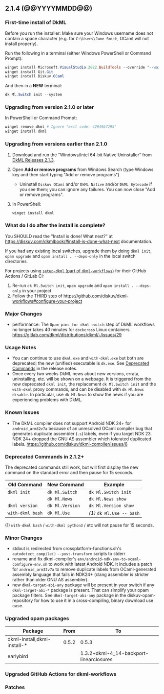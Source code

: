 ## 2.1.4 (@@YYYYMMDD@@)

### First-time install of DkML

Before you run the installer: Make sure your Windows username does not contain a space character (e.g. for `C:\Users\Jane Smith`, OCaml will not install properly).

Run the following in a terminal (either Windows PowerShell or Command Prompt):

```powershell
winget install Microsoft.VisualStudio.2022.BuildTools --override "--wait --passive --installPath C:\VS17 --addProductLang En-us --add Microsoft.VisualStudio.Workload.VCTools --add Microsoft.VisualStudio.Component.VC.14.38.17.8.x86.x64 --includeRecommended"
winget install Git.Git
winget install Diskuv.OCaml
```

And then in a **NEW** terminal:

```powershell
dk Ml.Switch init --system
```

### Upgrading from version 2.1.0 or later

In PowerShell or Command Prompt:

```powershell
winget remove dkml # Ignore "exit code: 4294967295"
winget install dkml
```

### Upgrading from versions earlier than 2.1.0

1. Download and run the "Windows/Intel 64-bit Native Uninstaller" from [DkML Releases 2.1.3](https://gitlab.com/dkml/distributions/dkml/-/releases/2.1.3).
2. Open **Add or remove programs** from Windows Search (type Windows key and then start typing "Add or remove programs")
   * Uninstall `Diskuv OCaml` and/or `DkML Native` and/or `DkML Bytecode` if you see them; you can ignore any failures. You can now close "Add or remove programs".
3. In PowerShell:

   ```powershell
   winget install dkml
   ```

### What do I do after the install is complete?

You SHOULD read the "Install is done! What next?" at <https://diskuv.com/dkmlbook/#install-is-done-what-next> documentation.

If you had any existing local switches, upgrade them by doing `dkml init`, `opam upgrade` and `opam install . --deps-only` in the local switch directories.

For projects using [`setup-dkml` (part of  `dkml-workflows`)](https://github.com/diskuv/dkml-workflows#dkml-workflows)
for their GitHub Actions / GitLab CI:

1. Re-run `dk Ml.Switch init`, `opam upgrade` and `opam install . --deps-only` in your project
2. Follow the THIRD step of <https://github.com/diskuv/dkml-workflows#configure-your-project>

### Major Changes

* performance: The `Opam pins for dkml switch` step of DkML workflows no longer takes 40 minutes for `dockcross` Linux containers. <https://gitlab.com/dkml/distributions/dkml/-/issues/29>

### Usage Notes

* You can continue to use `dkml.exe` and `with-dkml.exe` but both are deprecated; the new (unified) executable is `dk.exe`. See [Deprecated Commands](#deprecated-commands-in-212) in the release notes.
* Once every two weeks DkML news about new versions, errata, uninstalling, etc. will be shown on a webpage. It is triggered from the now deprecated `dkml init`, the replacement `dk Ml.Switch init` and the `with-dkml` proxy commands, and can be disabled with `dk Ml.News disable`. In particular, use `dk Ml.News` to show the news if you are experiencing problems with DkML.

### Known Issues

* The DkML compiler does not support Android NDK 24+ for `android_arm32v7a` because of an unresolved OCaml compiler bug that generates duplicate assembler (`.s`) labels, even if you target NDK 23. NDK 24+ dropped the GNU AS assembler which tolerated duplicated labels. <https://github.com/diskuv/dkml-compiler/issues/6>

### Deprecated Commands in 2.1.2+

The deprecated commands still work, but will first display the new command on the standard error and then pause for 15 seconds.

| Old Command      | New Command     | Example                   |
| ---------------- | --------------- | ------------------------- |
| `dkml init`      | `dk Ml.Switch`  | `dk Ml.Switch init`       |
|                  | `dk Ml.News`    | `dk Ml.News show`         |
| `dkml version`   | `dk Ml.Version` | `dk Ml.Version show`      |
| `with-dkml bash` | `dk Ml.Use`     | *(1)* `dk Ml.Use -- bash` |

(1)  `with-dkml bash` / `with-dkml python3` / etc will not pause for 15 seconds.

### Minor Changes

* stdout is redirected from crossplatform-functions.sh's `autodetect_compile()` `--post-transform` scripts to stderr
* rename and fix dkml-compiler's `env/android-ndk-env-to-ocaml-configure-env.sh` to work with latest Android NDK. It includes a patch for `android_arm32v7a` to remove duplicate labels from OCaml-generated assembly language that fails in NDK24+ (clang assembler is stricter rather than older GNU AS assembler).
* new `dkml-target-abi-any` package will be present in your switch if any `dkml-target-abi-*` package is present. That can simplify your opam package filters. See `dkml-target-abi-any` package in the diskuv-opam-repository for how to use it in a cross-compiling, binary download use case.

### Upgraded opam packages

| Package                     | From  | To                                      |
| --------------------------- | ----- | --------------------------------------- |
| dkml-install,dkml-install-* | 0.5.2 | 0.5.3                                   |
| earlybird                   |       | 1.3.2+dkml-4_14-backport-linearclosures |

### Upgraded GitHub Actions for dkml-workflows

### Patches
